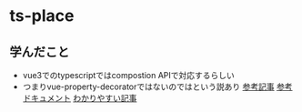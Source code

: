 # ts-place

## 学んだこと
- vue3でのtypescriptではcompostion APIで対応するらしい
- つまりvue-property-decoratorではないのではという説あり
[参考記事](https://qiita.com/azukiazusa/items/1a7e5849a04c22951e97)
[参考ドキュメント](https://v3.ja.vuejs.org/guide/typescript-support.htm)
[わかりやすい記事](https://reffect.co.jp/vue/vue3-typescript#data)

